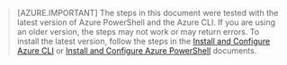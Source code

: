 > [AZURE.IMPORTANT] The steps in this document were tested with the latest version of Azure PowerShell and the Azure CLI. If you are using an older version, the steps may not work or may return errors. To install the latest version, follow the steps in the [Install and Configure Azure CLI](../articles/xplat-cli-install.md) or [Install and Configure Azure PowerShell](../articles/powershell-install-configure.md) documents.